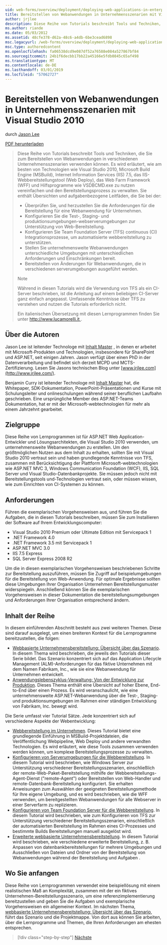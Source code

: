 ```yaml
---
uid: web-forms/overview/deployment/deploying-web-applications-in-enterprise-scenarios/deploying-web-applications-in-enterprise-scenarios
title: Bereitstellen von Webanwendungen in Unternehmensszenarien mit Visual Studio 2010 | Microsoft-Dokumentation
author: jrjlee
description: Diese Reihe von Tutorials beschreibt Tools und Techniken, die Sie zum Bereitstellen von Webanwendungen in verschiedenen Unternehmensszenarien verwenden können. Es wird erläutert, wie optimal zu nutzen...
ms.author: riande
ms.date: 05/03/2012
ms.assetid: 48cfe378-d62a-48c6-a4db-6be3cead6898
msc.legacyurl: /web-forms/overview/deployment/deploying-web-applications-in-enterprise-scenarios/deploying-web-applications-in-enterprise-scenarios
msc.type: authoredcontent
ms.openlocfilehash: fa06538dcd9e087df52a76588e084a527867bf84
ms.sourcegitcommit: 24b1f6decbb17bb22a45166e5fdb0845c65af498
ms.translationtype: MT
ms.contentlocale: de-DE
ms.lasthandoff: 03/01/2019
ms.locfileid: "57062727"
---
```

<a name="deploying-web-applications-in-enterprise-scenarios-using-visual-studio-2010"></a>Bereitstellen von Webanwendungen in Unternehmensszenarien mit Visual Studio 2010
====================
durch [Jason Lee](https://github.com/jrjlee)

[PDF herunterladen](https://msdnshared.blob.core.windows.net/media/MSDNBlogsFS/prod.evol.blogs.msdn.com/CommunityServer.Blogs.Components.WeblogFiles/00/00/00/63/56/8130.DeployingWebAppsInEnterpriseScenarios.pdf)

> Diese Reihe von Tutorials beschreibt Tools und Techniken, die Sie zum Bereitstellen von Webanwendungen in verschiedenen Unternehmensszenarien verwenden können. Es wird erläutert, wie am besten von Technologien wie Visual Studio 2010, Microsoft Build Engine (MSBuild), Internet Information Services (IIS) 7.5, das IIS-Webbereitstellungstool (Web Deploy), das Web Farm Framework (WFF) und Hilfsprogramme wie VSDBCMD.exe zu nutzen vereinfachen und den Bereitstellungsprozess zu verwalten. Sie enthält Übersichten und aufgabenbezogene Leitfäden, die Sie bei der:
> 
> - Überprüfen Sie, und herzustellen Sie die Anforderungen für die Bereitstellung für eine Webanwendung für Unternehmen.
> - Konfigurieren Sie die Test-, Staging- und produktionsumgebungen-webserverumgebungen zur Unterstützung von Web-Bereitstellung.
> - Konfigurieren Sie Team Foundation Server (TFS) continuous (CI) Integrationsprozesse, um automatisierte webbereitstellung zu unterstützen.
> - Stellen Sie unternehmensweite Webanwendungen unterschiedliche Umgebungen mit unterschiedlichen Anforderungen und Einschränkungen bereit.
> - Bereitstellen von Änderungen für Webanwendungen, die in verschiedenen serverumgebungen ausgeführt werden.
> 
> > [!NOTE]
> > Während in diesen Tutorials wird die Verwendung von TFS als ein CI-Server beschrieben, ist die Anleitung auf einem beliebigen CI-Server ganz einfach angepasst. Umfassende Kenntnisse über TFS zu verstehen und nutzen die Tutorials erforderlich nicht.
> 
> 
> Ein italienischen Übersetzung mit diesen Lernprogrammen finden Sie unter [ http://www.lucamorelli.it ](http://www.lucamorelli.it).


## <a name="about-the-authors"></a>Über die Autoren

Jason Lee ist leitender Technologe mit [Inhalt Master](http://www.contentmaster.com/) , in denen er arbeitet mit Microsoft-Produkten und Technologien, insbesondere für SharePoint und ASP.NET, seit einigen Jahren. Jason verfügt über einen PhD in der Datenverarbeitung und befindet sich derzeit MCPD und MCTS-Zertifizierung. Lesen Sie Jasons technischen Blog unter [www.jrjlee.com](http://www.jrjlee.com/).

Benjamin Curry ist leitender Technologe mit [Inhalt Master](http://www.contentmaster.com/) hat, die Whitepaper, SDK-Dokumentation, PowerPoint-Präsentationen und Kurse mit Schulungsleiter und onlineschulungen während seiner beruflichen Laufbahn geschrieben. Eine ursprüngliche Member des ASP.NET-Teams Dokumentation, hat er mit der Microsoft-webtechnologien für mehr als einem Jahrzehnt gearbeitet.

## <a name="target-audience"></a>Zielgruppe

Diese Reihe von Lernprogrammen ist für ASP.NET Web Application-Entwickler und Lösungsarchitekten, die Visual Studio 2010 verwenden, um unternehmensweite Webanwendungen zu erstellen. Um den größtmöglichen Nutzen aus dem Inhalt zu erhalten, sollten Sie mit Visual Studio 2010 vertraut sein und haben grundlegende Kenntnisse von TFS, zusammen mit Berücksichtigung der Plattform Microsoft-webtechnologien wie ASP.NET MVC 3, Windows Communication Foundation (WCF), IIS, SQL Server und Visual Studio-Datenbankprojekte. Sie müssen jedoch nicht mit Bereitstellungstools und-Technologien vertraut sein, oder müssen wissen, wie zum Einrichten von CI-Systemen zu können.

## <a name="requirements"></a>Anforderungen

Führen die exemplarischen Vorgehensweisen aus, und führen Sie die Aufgaben, die in diesen Tutorials beschreiben, müssen Sie zum Installieren der Software auf Ihrem Entwicklungscomputer:

- Visual Studio 2010 Premium oder Ultimate Edition mit Servicepack 1
- .NET Framework 4.0
- .NET Framework 3.5 mit Servicepack 1
- ASP.NET MVC 3.0
- IIS 7.5 Express
- SQL Server Express 2008 R2

Um die in diesen exemplarischen Vorgehensweisen beschriebenen Schritte zur Bereitstellung auszuführen, müssen Sie Zugriff auf beispielumgebungen für die Bereitstellung von Web-Anwendung. Für optimale Ergebnisse sollten diese Umgebungen Ihrer Organisation Unternehmen Bereitstellungsmuster widerspiegeln. Anschließend können Sie die exemplarischen Vorgehensweisen in dieser Dokumentation die bereitstellungsumgebungen und Anforderungen Ihrer Organisation entsprechend ändern.

## <a name="series-contents"></a>Inhalt der Reihe

In diesem einführenden Abschnitt besteht aus zwei weiteren Themen. Diese sind darauf ausgelegt, um einen breiteren Kontext für die Lernprogramme bereitzustellen, die folgen:

- [Webbasierte Unternehmensbereitstellung: Übersicht über das Szenario](enterprise-web-deployment-scenario-overview.md). In diesem Thema wird beschrieben, die jeweils den Tutorials dieser Serie bildet. Das Szenario konzentriert sich auf das Application Lifecycle Management (ALM)-Anforderungen für das fiktive Unternehmen mit dem Namen Fabrikam, Inc., wie sie eine Webanwendung für Unternehmen entwickelt.
- [Anwendungslebenszyklus-Verwaltung: Von der Entwicklung zur Produktion](application-lifecycle-management-from-development-to-production.md). Dieses Thema enthält eine Übersicht auf hoher Ebene, End-to-End über einen Prozess. Es wird veranschaulicht, wie eine unternehmensweite ASP.NET-Webanwendung über die Test-, Staging-und produktionsumgebungen im Rahmen einer ständigen Entwicklung von Fabrikam, Inc. bewegt wird.

Die Serie umfasst vier Tutorial Sätze. Jede konzentriert sich auf verschiedene Aspekte der Webentwicklung:

- [Webbereitstellung im Unternehmen](../web-deployment-in-the-enterprise/web-deployment-in-the-enterprise.md). Dieses Tutorial bietet eine grundlegende Einführung in MSBuild-Projektdateien, die Veröffentlichung Webpipeline, Web Deploy und andere verwandten Technologien. Es wird erläutert, wie diese Tools zusammen verwenden werden können, um komplexe Bereitstellungsprozesse zu verwalten.
- [Konfigurieren von Serverumgebungen für die Webbereitstellung](../configuring-server-environments-for-web-deployment/configuring-server-environments-for-web-deployment.md). In diesem Tutorial wird beschrieben, wie Windows Server zur Unterstützung verschiedener Bereitstellungsszenarien, einschließlich der remote-Web-Paket-Bereitstellung mithilfe der Webbereitstellungs-Agent-Dienst ("remote-Agent") oder Bereitstellen von Web-Handler und remote-Datenbank-Bereitstellung konfiguriert. Sie erhalten Anweisungen zum Auswählen der geeigneten Bereitstellungsmethode für Ihre eigene Umgebung, und es wird beschrieben, wie die WFF verwenden, um bereitgestellten Webanwendungen für alle Webserver in einer Serverfarm zu replizieren.
- [Konfigurieren von Team Foundation Server für die Webbereitstellung](../configuring-team-foundation-server-for-web-deployment/configuring-team-foundation-server-for-web-deployment.md). In diesem Tutorial wird beschrieben, wie zum Konfigurieren von TFS zur Unterstützung verschiedener Bereitstellungsszenarien, einschließlich der automatisierten Bereitstellung im Rahmen eines CI-Prozesses und bestimmte Builds Bereitstellungen manuell ausgelöst wird.
- [Erweiterte webbasierte Unternehmensbereitstellung](../advanced-enterprise-web-deployment/advanced-enterprise-web-deployment.md). In diesem Tutorial wird beschrieben, wie verschiedene erweiterte Bereitstellung, z. B. Anpassen von datenbankbereitstellungen für mehrere Umgebungen und Ausschließen von Dateien und Ordner von der Bereitstellung von Webanwendungen während der Bereitstellung und Aufgaben .

## <a name="where-to-start"></a>Wo Sie anfangen

Diese Reihe von Lernprogrammen verwendet eine beispiellösung mit einem realistischen Maß an Komplexität, zusammen mit der ein fiktives Unternehmen-Bereitstellungsszenario, um eine referenzimplementierung bereitzustellen und geben Sie die Aufgaben und exemplarische Vorgehensweisen ein allgemeiner Kontext. Im nächsten Thema, [webbasierte Unternehmensbereitstellung: Übersicht über das Szenario](enterprise-web-deployment-scenario-overview.md), führt das Szenario und die Projektmappe. Von dort aus können Sie arbeiten, über die Lernprogramme und Themen, die Ihren Anforderungen am ehesten entsprechen.

> [!div class="step-by-step"]
> [Nächste](enterprise-web-deployment-scenario-overview.md)
